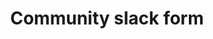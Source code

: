 ---
type: redirect
redirect: https://airtable.com/appJZFYABfCIdPYMR/shrReqdN8fhuXGY3P
title: "Community slack form"
---